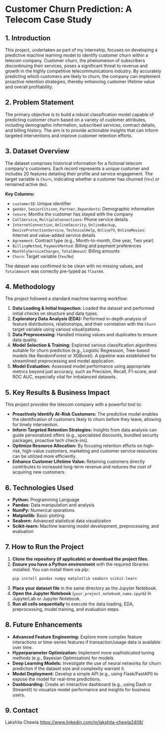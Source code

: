 # Customer Churn Prediction: A Telecom Case Study

## 1. Introduction

This project, undertaken as part of my internship, focuses on developing a predictive machine learning model to identify customer churn within a telecom company. Customer churn, the phenomenon of subscribers discontinuing their services, poses a significant threat to revenue and growth in the highly competitive telecommunications industry. By accurately predicting which customers are likely to churn, the company can implement proactive retention strategies, thereby enhancing customer lifetime value and overall profitability.

## 2. Problem Statement

The primary objective is to build a robust classification model capable of predicting customer churn based on a variety of customer attributes, including demographic information, subscribed services, contract details, and billing history. The aim is to provide actionable insights that can inform targeted interventions and improve customer retention efforts.

## 3. Dataset Overview

The dataset comprises historical information for a fictional telecom company's customers. Each record represents a unique customer and includes 20 features detailing their profile and service engagement. The target variable is `Churn`, indicating whether a customer has churned (`Yes`) or remained active (`No`).

**Key Columns:**
* `customerID`: Unique identifier
* `gender`, `SeniorCitizen`, `Partner`, `Dependents`: Demographic information
* `tenure`: Months the customer has stayed with the company
* `CallService`, `MultipleConnections`: Phone service details
* `InternetConnection`, `OnlineSecurity`, `OnlineBackup`, `DeviceProtectionService`, `TechnicalHelp`, `OnlineTV`, `OnlineMovies`: Internet and value-added service details
* `Agreement`: Contract type (e.g., Month-to-month, One year, Two year)
* `BillingMethod`, `PaymentMethod`: Billing and payment preferences
* `MonthlyServiceCharges`, `TotalAmount`: Billing amounts
* `Churn`: Target variable (`Yes`/`No`)

The dataset was confirmed to be clean with no missing values, and `TotalAmount` was correctly pre-typed as `float64`.

## 4. Methodology

The project followed a standard machine learning workflow:
1.  **Data Loading & Initial Inspection:** Loaded the dataset and performed initial checks on structure and data types.
2.  **Exploratory Data Analysis (EDA):** Performed in-depth analysis of feature distributions, relationships, and their correlation with the `Churn` target variable using various visualizations.
3.  **Data Preprocessing:** Handled missing values and duplicates to ensure data quality.
4.  **Model Selection & Training:** Explored various classification algorithms suitable for churn prediction (e.g., Logistic Regression, Tree-based models like RandomForest or XGBoost). A pipeline was established for streamlined preprocessing and model application.
5.  **Model Evaluation:** Assessed model performance using appropriate metrics beyond just accuracy, such as Precision, Recall, F1-score, and ROC AUC, especially vital for imbalanced datasets.

## 5. Key Results & Business Impact

This project provides the telecom company with a powerful tool to:
* **Proactively Identify At-Risk Customers:** The predictive model enables the identification of customers likely to churn before they leave, allowing for timely intervention.
* **Inform Targeted Retention Strategies:** Insights from data analysis can guide personalized offers (e.g., specialized discounts, bundled security packages, proactive tech check-ins).
* **Optimize Resource Allocation:** By focusing retention efforts on high-risk, high-value customers, marketing and customer service resources can be utilized more efficiently.
* **Enhance Customer Lifetime Value:** Retaining customers directly contributes to increased long-term revenue and reduces the cost of acquiring new customers.

## 6. Technologies Used

* **Python:** Programming Language
* **Pandas:** Data manipulation and analysis
* **NumPy:** Numerical operations
* **Matplotlib:** Basic plotting
* **Seaborn:** Advanced statistical data visualization
* **Scikit-learn:** Machine learning model development, preprocessing, and evaluation

## 7. How to Run the Project

1.  **Clone the repository (if applicable) or download the project files.**
2.  **Ensure you have a Python environment** with the required libraries installed. You can install them via pip:
    ```bash
    pip install pandas numpy matplotlib seaborn scikit-learn
    ```
3.  **Place your dataset file** in the same directory as the Jupyter Notebook.
4.  **Open the Jupyter Notebook** (`your_project_notebook_name.ipynb`) in JupyterLab or Jupyter Notebook.
5.  **Run all cells sequentially** to execute the data loading, EDA, preprocessing, model training, and evaluation steps.

## 8. Future Enhancements

* **Advanced Feature Engineering:** Explore more complex feature interactions or time-series features if transaction/usage data is available over time.
* **Hyperparameter Optimization:** Implement more sophisticated tuning methods (e.g., Bayesian Optimization) for models.
* **Deep Learning Models:** Investigate the use of neural networks for churn prediction if the dataset size and complexity warrant it.
* **Model Deployment:** Develop a simple API (e.g., using Flask/FastAPI) to expose the model for real-time predictions.
* **Dashboarding:** Create an interactive dashboard (e.g., using Dash or Streamlit) to visualize model performance and insights for business users.

## 9. Contact

Lakshita Chawla 
https://www.linkedin.com/in/lakshita-chawla2408/
